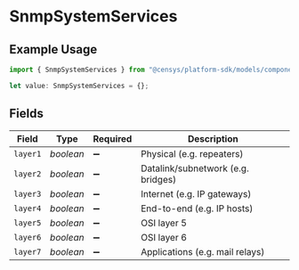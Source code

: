 # SnmpSystemServices

## Example Usage

```typescript
import { SnmpSystemServices } from "@censys/platform-sdk/models/components";

let value: SnmpSystemServices = {};
```

## Fields

| Field                              | Type                               | Required                           | Description                        |
| ---------------------------------- | ---------------------------------- | ---------------------------------- | ---------------------------------- |
| `layer1`                           | *boolean*                          | :heavy_minus_sign:                 | Physical (e.g. repeaters)          |
| `layer2`                           | *boolean*                          | :heavy_minus_sign:                 | Datalink/subnetwork (e.g. bridges) |
| `layer3`                           | *boolean*                          | :heavy_minus_sign:                 | Internet (e.g. IP gateways)        |
| `layer4`                           | *boolean*                          | :heavy_minus_sign:                 | End-to-end (e.g. IP hosts)         |
| `layer5`                           | *boolean*                          | :heavy_minus_sign:                 | OSI layer 5                        |
| `layer6`                           | *boolean*                          | :heavy_minus_sign:                 | OSI layer 6                        |
| `layer7`                           | *boolean*                          | :heavy_minus_sign:                 | Applications (e.g. mail relays)    |